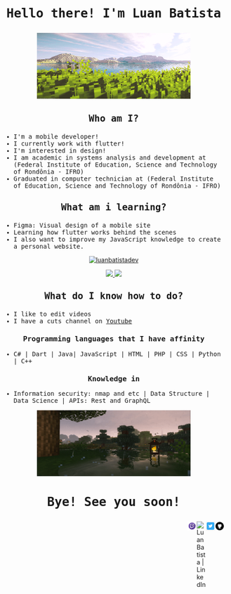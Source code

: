 
<samp>

  
# <p align="center"><samp>Hello there! I'm Luan Batista</samp></p>

<p align="center"><img width=350 height=150 src="https://github.com/luanbatistadev/luanbatistadev/blob/main/assets/images/mine%20sun.gif" /></p>

## <p align="center">Who am I?</p>

- I'm a mobile developer!
- I currently work with flutter!
- I'm interested in design!
- I am academic in systems analysis and development at (Federal Institute of Education, Science and Technology of Rondônia - IFRO)
- Graduated in computer technician at (Federal Institute of Education, Science and Technology of Rondônia - IFRO)

## <samp><p align="center">What am i learning?</p></samp>

- Figma: Visual design of a mobile site
- Learning how flutter works behind the scenes
- I also want to improve my JavaScript knowledge to create a personal website.
</samp>



<a href="https://github.com/luanbatistadev">
  <p align="center"><img height="180em" src="https://github-readme-streak-stats.herokuapp.com/?user=luanbatistadev&theme=dark" alt="luanbatistadev" /></p>
  <p align="center">
    <img height="130em" src="https://github-readme-stats.vercel.app/api?username=luanbatistadev&theme=dark&show_icons=true" />
    <img height="130em" src="https://github-readme-stats.vercel.app/api/top-langs/?username=luanbatistadev&theme=dark&layout=compact" />
  </p>
</a>




<samp>

## <p align="center">What do I know how to do?</p>

- I like to edit videos
- I have a cuts channel on <a href="https://www.youtube.com/channel/UCcwByV-6d_JWdnEspfLTJpQ">Youtube</a>
### <p align="center">Programming languages that I have affinity</p>
- C# | Dart | Java| JavaScript | HTML | PHP | CSS | Python | C++
### <p align="center">Knowledge in</p>
- Information security: nmap and etc | Data Structure | Data Science | APIs: Rest and GraphQL


<p align="center"><img width=350 height=150 src="https://github.com/luanbatistadev/luanbatistadev/blob/main/assets/images/minecraft.gif" /></p>

# <p align="center">Bye! See you soon!</p>


</samp>
<a href="https://github.com/luanbatistadev">
  <img align="right" alt="Luan Batista | GitHub" width="21px" src="assets\images\github ico.png" />
</a>
<a href="https://twitter.com/luanbatistadev">
  <img align="right" alt="Luan Batista | Twitter" width="21px" src="assets\images\twitter ico.jpeg" />
</a>
<a href="https://br.linkedin.com/in/luan-rafael-batista-ramos-4379941a8">
  <img align="right" alt="Luan Batista | LinkedIn" width="21px" src="assets\images\linkedin ico.ico" />
</a>

<a href="https://www.twitch.tv/luangamegg">
  <img align="right" alt="Luan Batista | Twitch" width="21px" src="assets\images\twitch ico.png" />
</a>
